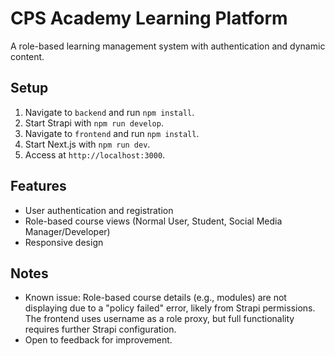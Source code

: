 # CPS Academy Learning Platform

A role-based learning management system with authentication and dynamic content.

## Setup
1. Navigate to `backend` and run `npm install`.
2. Start Strapi with `npm run develop`.
3. Navigate to `frontend` and run `npm install`.
4. Start Next.js with `npm run dev`.
5. Access at `http://localhost:3000`.

## Features
- User authentication and registration
- Role-based course views (Normal User, Student, Social Media Manager/Developer)
- Responsive design

## Notes
- Known issue: Role-based course details (e.g., modules) are not displaying due to a "policy failed" error, likely from Strapi permissions. The frontend uses username as a role proxy, but full functionality requires further Strapi configuration.
- Open to feedback for improvement.